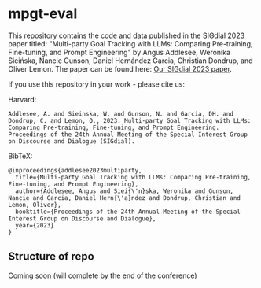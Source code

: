 # mpgt-eval

This repository contains the code and data published in the SIGdial 2023 paper titled: "Multi-party Goal Tracking with LLMs: Comparing Pre-training, Fine-tuning, and Prompt Engineering" by Angus Addlesee, Weronika Sieińska, Nancie Gunson, Daniel Hernández Garcia, Christian Dondrup, and Oliver Lemon. The paper can be found here: [Our SIGdial 2023 paper](https://sigdialinlg2023.github.io/paper_sigdial109.html).

If you use this repository in your work - please cite us:

Harvard:
```
Addlesee, A. and Sieinska, W. and Gunson, N. and Garcia, DH. and Dondrup, C. and Lemon, O., 2023. Multi-party Goal Tracking with LLMs: Comparing Pre-training, Fine-tuning, and Prompt Engineering. Proceedings of the 24th Annual Meeting of the Special Interest Group on Discourse and Dialogue (SIGdial).
```

BibTeX:
```
@inproceedings{addlesee2023multiparty,
  title={Multi-party Goal Tracking with LLMs: Comparing Pre-training, Fine-tuning, and Prompt Engineering},
  author={Addlesee, Angus and Siei{\'n}ska, Weronika and Gunson, Nancie and Garcia, Daniel Hern{\'a}ndez and Dondrup, Christian and Lemon, Oliver},
  booktitle={Proceedings of the 24th Annual Meeting of the Special Interest Group on Discourse and Dialogue},
  year={2023}
}
```

## Structure of repo

Coming soon (will complete by the end of the conference)
